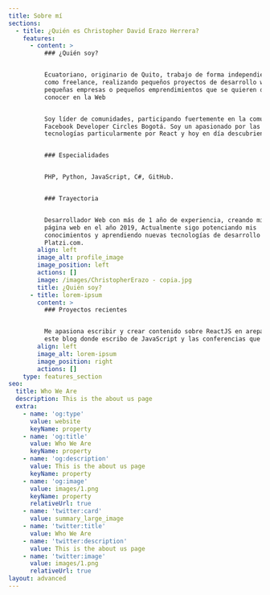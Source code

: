```yaml
---
title: Sobre mí
sections:
  - title: ¿Quién es Christopher David Erazo Herrera?
    features:
      - content: >
          ### ¿Quién soy?


          Ecuatoriano, originario de Quito, trabajo de forma independiente o
          como freelance, realizando pequeños proyectos de desarrollo web para
          pequeñas empresas o pequeños emprendimientos que se quieren dar a
          conocer en la Web


          Soy líder de comunidades, participando fuertemente en la comunidad de
          Facebook Developer Circles Bogotá. Soy un apasionado por las
          tecnologías particularmente por React y hoy en día descubriendo.


          ### Especialidades


          PHP, Python, JavaScript, C#, GitHub.


          ### Trayectoria


          Desarrollador Web con más de 1 año de experiencia, creando mi primera
          página web en el año 2019, Actualmente sigo potenciando mis
          conocimientos y aprendiendo nuevas tecnologías de desarrollo en
          Platzi.com.
        align: left
        image_alt: profile_image
        image_position: left
        actions: []
        image: /images/ChristopherErazo - copia.jpg
        title: ¿Quién soy?
      - title: lorem-ipsum
        content: >
          ### Proyectos recientes


          Me apasiona escribir y crear contenido sobre ReactJS en arepa.dev y en
          este blog donde escribo de JavaScript y las conferencias que imparto.
        align: left
        image_alt: lorem-ipsum
        image_position: right
        actions: []
    type: features_section
seo:
  title: Who We Are
  description: This is the about us page
  extra:
    - name: 'og:type'
      value: website
      keyName: property
    - name: 'og:title'
      value: Who We Are
      keyName: property
    - name: 'og:description'
      value: This is the about us page
      keyName: property
    - name: 'og:image'
      value: images/1.png
      keyName: property
      relativeUrl: true
    - name: 'twitter:card'
      value: summary_large_image
    - name: 'twitter:title'
      value: Who We Are
    - name: 'twitter:description'
      value: This is the about us page
    - name: 'twitter:image'
      value: images/1.png
      relativeUrl: true
layout: advanced
---
```

